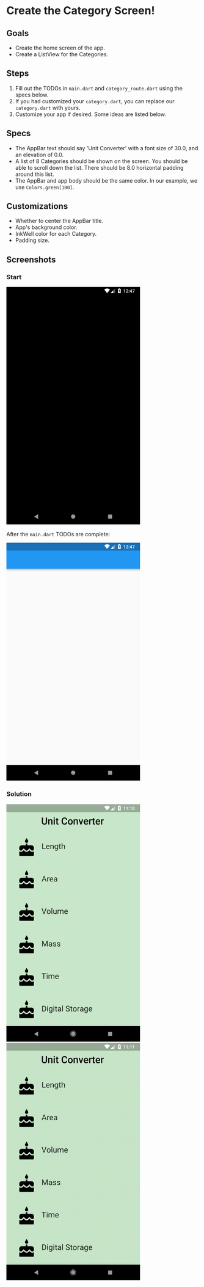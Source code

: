 # Create the Category Screen!

## Goals
 - Create the home screen of the app.
 - Create a ListView for the Categories.

## Steps
 1. Fill out the TODOs in `main.dart` and `category_route.dart` using the specs below.
 2. If you had customized your `category.dart`, you can replace our `category.dart` with yours.
 2. Customize your app if desired. Some ideas are listed below.

## Specs
 - The AppBar text should say 'Unit Converter' with a font size of 30.0, and an elevation of 0.0.
 - A list of 8 Categories should be shown on the screen. You should be able to scroll down the list. There should be 8.0 horizontal padding around this list.
 - The AppBar and app body should be the same color. In our example, we use `Colors.green[100]`.

## Customizations
 - Whether to center the AppBar title.
 - App's background color.
 - InkWell color for each Category.
 - Padding size.

## Screenshots

### Start
<img src='screenshots/03_category_route.png' width='350'>

After the `main.dart` TODOs are complete:

<img src='screenshots/03_category_route_2.png' width='350'>

### Solution
<img src='screenshots/03_category_route_3.png' width='350'><img src='screenshots/03_category_route_4.gif' width='350'>
